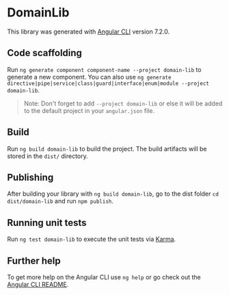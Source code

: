 # DomainLib

This library was generated with [Angular CLI](https://github.com/angular/angular-cli) version 7.2.0.

## Code scaffolding

Run `ng generate component component-name --project domain-lib` to generate a new component. You can also use `ng generate directive|pipe|service|class|guard|interface|enum|module --project domain-lib`.

> Note: Don't forget to add `--project domain-lib` or else it will be added to the default project in your `angular.json` file.

## Build

Run `ng build domain-lib` to build the project. The build artifacts will be stored in the `dist/` directory.

## Publishing

After building your library with `ng build domain-lib`, go to the dist folder `cd dist/domain-lib` and run `npm publish`.

## Running unit tests

Run `ng test domain-lib` to execute the unit tests via [Karma](https://karma-runner.github.io).

## Further help

To get more help on the Angular CLI use `ng help` or go check out the [Angular CLI README](https://github.com/angular/angular-cli/blob/master/README.md).
